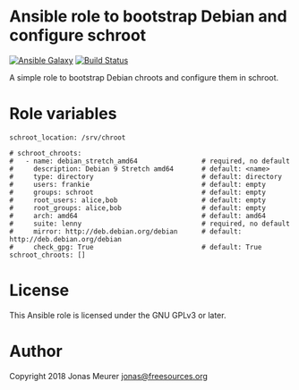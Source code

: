 # Ansible role to bootstrap Debian and configure schroot

[![Ansible Galaxy](http://img.shields.io/badge/ansible--galaxy-schroot-blue.svg)](https://galaxy.ansible.com/mejo-/schroot/) [![Build Status](https://travis-ci.org/mejo-/ansible-role-schroot.svg?branch=master)](https://travis-ci.org/mejo-/ansible-role-schroot)

A simple role to bootstrap Debian chroots and configure them in schroot.

# Role variables

```
schroot_location: /srv/chroot

# schroot_chroots:
#   - name: debian_stretch_amd64                # required, no default
#     description: Debian 9 Stretch amd64       # default: <name>
#     type: directory                           # default: directory
#     users: frankie                            # default: empty
#     groups: schroot                           # default: empty
#     root_users: alice,bob                     # default: empty
#     root_groups: alice,bob                    # default: empty
#     arch: amd64                               # default: amd64
#     suite: lenny                              # required, no default
#     mirror: http://deb.debian.org/debian      # default: http://deb.debian.org/debian
#     check_gpg: True                           # default: True
schroot_chroots: []
```

# License

This Ansible role is licensed under the GNU GPLv3 or later.

# Author

Copyright 2018 Jonas Meurer <jonas@freesources.org>
